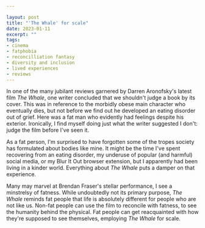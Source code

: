 ```yaml
---

layout: post
title: "'The Whale' for scale"
date: 2023-01-11
excerpt: ""
tags:
- cinema
- fatphobia
- reconcilliation fantasy
- diversity and inclusion
- lived experiences
- reviews
---
```

In one of the many jubilant reviews garnered by Darren Aronofsky's latest film _The Whale_, one writer concluded that we shouldn't judge a book by its cover. This was in reference to the morbidly obese main character who eventually dies, but not before we find out he developed an eating disorder out of grief. Here was a fat man who evidently had feelings despite his exterior. Ironically, I find myself doing just what the writer suggested I don't: judge the film before I've seen it.

As a fat person, I'm surprised to have forgotten some of the tropes society has formulated about bodies like mine. It might be the time I've spent recovering from an eating disorder, my underuse of popular (and harmful) social media, or my Blur It Out browser extension, but I apparently had been living in a kinder world. Everything about *The Whale* puts a damper on that experience.

Many may marvel at Brendan Fraser's stellar performance, I see a minstrelsy of fatness. While undoubtedly not its primary purpose, _The Whale_ reminds fat people that life is absolutely different for people who are not like us. Non-fat people can use the film to reconcile with fatness, to see the humanity behind the physical. Fat people can get reacquainted with how they're supposed to see themselves, employing _The Whale_ for scale.